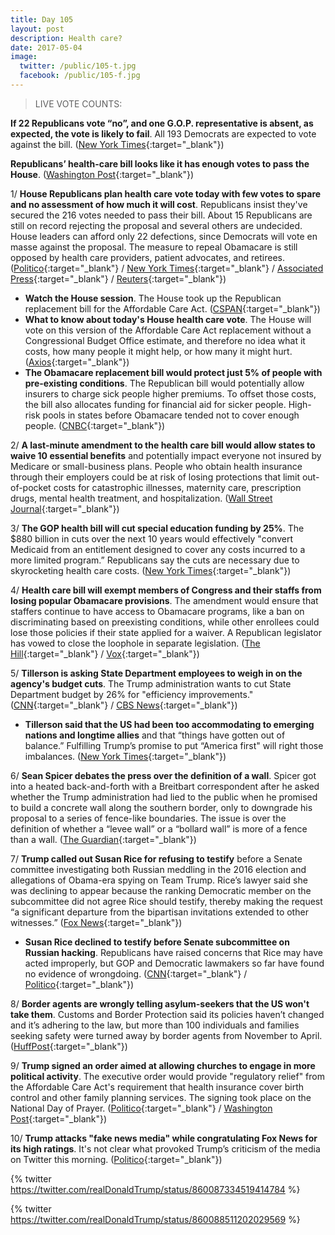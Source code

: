 ```yaml
---
title: Day 105
layout: post
description: Health care?
date: 2017-05-04
image:
  twitter: /public/105-t.jpg
  facebook: /public/105-f.jpg
---
```


> LIVE VOTE COUNTS:
>
**If 22 Republicans vote “no”, and one G.O.P. representative is absent, as expected, the vote is likely to fail**. All 193 Democrats are expected to vote against the bill. ([New York Times](https://www.nytimes.com/interactive/2017/05/04/us/politics/house-vote-republican-health-care-bill.html){:target="_blank"})
>
**Republicans’ health-care bill looks like it has enough votes to pass the House**. ([Washington Post](https://www.washingtonpost.com/graphics/politics/ahca-second-whip-count/){:target="_blank"})
>

1/ **House Republicans plan health care vote today with few votes to spare and no assessment of how much it will cost**. Republicans insist they've secured the 216 votes needed to pass their bill. About 15 Republicans are still on record rejecting the proposal and several others are undecided. House leaders can afford only 22 defections, since Democrats will vote en masse against the proposal. The measure to repeal Obamacare is still opposed by health care providers, patient advocates, and retirees. ([Politico](http://www.politico.com/story/2017/05/04/obamacare-repeal-house-vote-decision-237972){:target="_blank"} / [New York Times](https://www.nytimes.com/2017/05/03/us/politics/gop-eyes-8-billion-addition-to-win-a-crucial-vote-to-the-latest-health-bill.html){:target="_blank"} / [Associated Press](https://apnews.com/e712bb2224e24449b3b94d345f67b840/House-pushes-health-care-bill-to-showdown-vote){:target="_blank"} / [Reuters](http://www.reuters.com/article/us-usa-healthcare-idUSKBN18014F){:target="_blank"})

* **Watch the House session**. The House took up the Republican replacement bill for the Affordable Care Act. ([CSPAN](https://www.c-span.org/video/?427816-1/us-house-takes-gop-health-care-bill){:target="_blank"})
* **What to know about today's House health care vote**. The House will vote on this version of the Affordable Care Act replacement without a Congressional Budget Office estimate, and therefore no idea what it costs, how many people it might help, or how many it might hurt. ([Axios](https://www.axios.com/the-big-thing-what-the-house-is-voting-for-2391702161.html){:target="_blank"})
* **The Obamacare replacement bill would protect just 5% of people with pre-existing conditions**. The Republican bill would potentially allow insurers to charge sick people higher premiums. To offset those costs, the bill also allocates funding for financial aid for sicker people. High-risk pools in states before Obamacare tended not to cover enough people. ([CNBC](http://www.cnbc.com/2017/05/04/gops-obamacare-replacement-bill-would-protect-just-5-percent-of-people-with-pre-existing-conditions-analysis.html){:target="_blank"})

2/ **A last-minute amendment to the health care bill would allow states to waive 10 essential benefits** and potentially impact everyone not insured by Medicare or small-business plans. People who obtain health insurance through their employers could be at risk of losing protections that limit out-of-pocket costs for catastrophic illnesses, maternity care, prescription drugs, mental health treatment, and hospitalization. ([Wall Street Journal](https://www.wsj.com/articles/little-noted-provision-of-gop-health-bill-could-alter-employer-plans-1493890203){:target="_blank"})

3/ **The GOP health bill will cut special education funding by 25%**. The $880 billion in cuts over the next 10 years would effectively "convert Medicaid from an entitlement designed to cover any costs incurred to a more limited program.” Republicans say the cuts are necessary due to skyrocketing health care costs. ([New York Times](https://www.nytimes.com/2017/05/03/us/politics/health-bill-medicaid-special-education-affordable-care-act.html){:target="_blank"})

4/ **Health care bill will exempt members of Congress and their staffs from losing popular Obamacare provisions**. The amendment would ensure that staffers continue to have access to Obamacare programs, like a ban on discriminating based on preexisting conditions, while other enrollees could lose those policies if their state applied for a waiver. A Republican legislator has vowed to close the loophole in separate legislation. ([The Hill](http://thehill.com/homenews/senate/331867-republicans-can-exempt-themselves-from-obamacare-rollbacks-in-new-legislation?rnd=1493866040){:target="_blank"} / [Vox](https://www.vox.com/2017/4/25/15429982/gop-exemption-ahca-amendment){:target="_blank"})

5/ **Tillerson is asking State Department employees to weigh in on the agency's budget cuts**. The Trump administration wants to cut State Department budget by 26% for "efficiency improvements." ([CNN](http://www.cnn.com/2017/05/02/politics/tillerson-state-department-letter-staff-cuts/){:target="_blank"} / [CBS News](http://www.cbsnews.com/news/rex-tillerson-state-department-changes/){:target="_blank"})

* **Tillerson said that the US had been too accommodating to emerging nations and longtime allies** and that “things have gotten out of balance.” Fulfilling Trump’s promise to put “America first" will right those imbalances. ([New York Times](https://www.nytimes.com/2017/05/03/us/rex-tillerson-state-department.html){:target="_blank"})

6/ **Sean Spicer debates the press over the definition of a wall**. Spicer got into a heated back-and-forth with a Breitbart correspondent after he asked whether the Trump administration had lied to the public when he promised to build a concrete wall along the southern border, only to downgrade his proposal to a series of fence-like boundaries. The issue is over the definition of whether a “levee wall” or a “bollard wall” is more of a fence than a wall. ([The Guardian](https://www.theguardian.com/us-news/2017/may/03/sean-spicer-border-wall-fence){:target="_blank"})

7/ **Trump called out Susan Rice for refusing to testify** before a Senate committee investigating both Russian meddling in the 2016 election and allegations of Obama-era spying on Team Trump. Rice’s lawyer said she was declining to appear because the ranking Democratic member on the subcommittee did not agree Rice should testify, thereby making the request “a significant departure from the bipartisan invitations extended to other witnesses.” ([Fox News](http://www.foxnews.com/politics/2017/05/04/trump-calls-out-rice-for-refusal-to-testify-to-congress.html){:target="_blank"})

* **Susan Rice declined to testify before Senate subcommittee on Russian hacking**. Republicans have raised concerns that Rice may have acted improperly, but GOP and Democratic lawmakers so far have found no evidence of wrongdoing. ([CNN](http://www.cnn.com/2017/05/03/politics/susan-rice-refuses-graham-russia-hearing/){:target="_blank"} / [Politico](http://www.politico.com/story/2017/05/03/susan-rice-testify-237947){:target="_blank"})

8/ **Border agents are wrongly telling asylum-seekers that the US won't take them**. Customs and Border Protection said its policies haven’t changed and it’s adhering to the law, but more than 100 individuals and families seeking safety were turned away by border agents from November to April. ([HuffPost](http://www.huffingtonpost.com/entry/border-patrol-asylum_us_590a450ce4b02655f843f159){:target="_blank"})

9/ **Trump signed an order aimed at allowing churches to engage in more political activity**. The executive order would provide "regulatory relief" from the Affordable Care Act's requirement that health insurance cover birth control and other family planning services. The signing took place on the National Day of Prayer. ([Politico](http://www.politico.com/story/2017/05/03/trump-to-relax-enforcement-of-political-activity-by-religious-groups-237958){:target="_blank"} / [Washington Post](https://www.washingtonpost.com/politics/trump-signs-order-aimed-at-allowing-churches-to-engage-in-more-political-activity/2017/05/04/024ed7c2-30d3-11e7-9534-00e4656c22aa_story.html){:target="_blank"})

10/ **Trump attacks "fake news media" while congratulating Fox News for its high ratings**. It's not clear what provoked Trump’s criticism of the media on Twitter this morning. ([Politico](http://www.politico.com/story/2017/05/04/trump-fake-news-fox-ratings-237968){:target="_blank"})

{% twitter https://twitter.com/realDonaldTrump/status/860087334519414784 %}

{% twitter https://twitter.com/realDonaldTrump/status/860088511202029569 %}